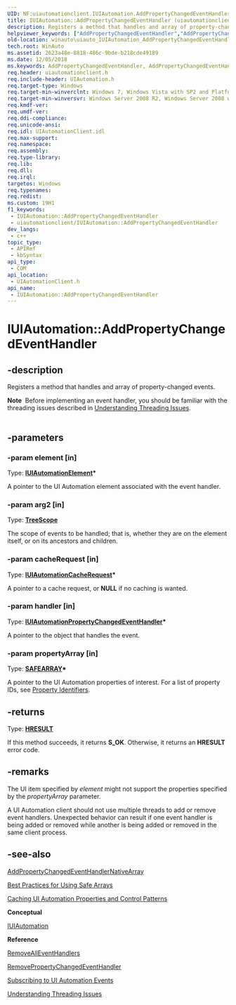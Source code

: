 ```yaml
---
UID: NF:uiautomationclient.IUIAutomation.AddPropertyChangedEventHandler
title: IUIAutomation::AddPropertyChangedEventHandler (uiautomationclient.h)
description: Registers a method that handles and array of property-changed events.
helpviewer_keywords: ["AddPropertyChangedEventHandler","AddPropertyChangedEventHandler method [Windows Accessibility]","AddPropertyChangedEventHandler method [Windows Accessibility]","IUIAutomation interface","IUIAutomation interface [Windows Accessibility]","AddPropertyChangedEventHandler method","IUIAutomation.AddPropertyChangedEventHandler","IUIAutomation::AddPropertyChangedEventHandler","uiauto.uiauto_IUIAutomation_AddPropertyChangedEventHandler","uiauto_IUIAutomation_AddPropertyChangedEventHandler","uiautomationclient/IUIAutomation::AddPropertyChangedEventHandler","winauto.uiauto_IUIAutomation_AddPropertyChangedEventHandler"]
old-location: winauto\uiauto_IUIAutomation_AddPropertyChangedEventHandler.htm
tech.root: WinAuto
ms.assetid: 2623a48e-8818-486c-9bde-b218cde49189
ms.date: 12/05/2018
ms.keywords: AddPropertyChangedEventHandler, AddPropertyChangedEventHandler method [Windows Accessibility], AddPropertyChangedEventHandler method [Windows Accessibility],IUIAutomation interface, IUIAutomation interface [Windows Accessibility],AddPropertyChangedEventHandler method, IUIAutomation.AddPropertyChangedEventHandler, IUIAutomation::AddPropertyChangedEventHandler, uiauto.uiauto_IUIAutomation_AddPropertyChangedEventHandler, uiauto_IUIAutomation_AddPropertyChangedEventHandler, uiautomationclient/IUIAutomation::AddPropertyChangedEventHandler, winauto.uiauto_IUIAutomation_AddPropertyChangedEventHandler
req.header: uiautomationclient.h
req.include-header: UIAutomation.h
req.target-type: Windows
req.target-min-winverclnt: Windows 7, Windows Vista with SP2 and Platform Update for Windows Vista, Windows XP with SP3 and Platform Update for Windows Vista [desktop apps only]
req.target-min-winversvr: Windows Server 2008 R2, Windows Server 2008 with SP2 and Platform Update for Windows Server 2008, Windows Server 2003 with SP2 and Platform Update for Windows Server 2008 [desktop apps only]
req.kmdf-ver: 
req.umdf-ver: 
req.ddi-compliance: 
req.unicode-ansi: 
req.idl: UIAutomationClient.idl
req.max-support: 
req.namespace: 
req.assembly: 
req.type-library: 
req.lib: 
req.dll: 
req.irql: 
targetos: Windows
req.typenames: 
req.redist: 
ms.custom: 19H1
f1_keywords:
 - IUIAutomation::AddPropertyChangedEventHandler
 - uiautomationclient/IUIAutomation::AddPropertyChangedEventHandler
dev_langs:
 - c++
topic_type:
 - APIRef
 - kbSyntax
api_type:
 - COM
api_location:
 - UIAutomationClient.h
api_name:
 - IUIAutomation::AddPropertyChangedEventHandler
---
```


# IUIAutomation::AddPropertyChangedEventHandler


## -description

Registers a method that handles and array of property-changed events. 
<div class="alert"><b>Note</b>  Before implementing an event handler, you should be familiar with the threading issues described in <a href="/windows/desktop/WinAuto/uiauto-threading">Understanding Threading Issues</a>.</div><div> </div>

## -parameters

### -param element [in]

Type: <b><a href="/windows/desktop/api/uiautomationclient/nn-uiautomationclient-iuiautomationelement">IUIAutomationElement</a>*</b>

A pointer to the UI Automation element associated with the event handler.

### -param arg2 [in]

Type: <b><a href="/windows/desktop/api/uiautomationclient/ne-uiautomationclient-treescope">TreeScope</a></b>

The scope of events to be handled; that is, whether they are on the element itself, or on its ancestors and children.

### -param cacheRequest [in]

Type: <b><a href="/windows/desktop/api/uiautomationclient/nn-uiautomationclient-iuiautomationcacherequest">IUIAutomationCacheRequest</a>*</b>

A pointer to a cache request, or <b>NULL</b> if no caching is wanted.

### -param handler [in]

Type: <b><a href="/windows/desktop/api/uiautomationclient/nn-uiautomationclient-iuiautomationpropertychangedeventhandler">IUIAutomationPropertyChangedEventHandler</a>*</b>

A pointer to the object that handles the event.

### -param propertyArray [in]

Type: <b><a href="/windows/win32/api/oaidl/ns-oaidl-safearray">SAFEARRAY</a>*</b>

A pointer to the UI Automation properties of interest. For a list of property IDs, see <a href="/windows/desktop/WinAuto/uiauto-entry-propids">Property Identifiers</a>.

## -returns

Type: <b><a href="/windows/desktop/WinProg/windows-data-types">HRESULT</a></b>

If this method succeeds, it returns <b xmlns:loc="http://microsoft.com/wdcml/l10n">S_OK</b>. Otherwise, it returns an <b xmlns:loc="http://microsoft.com/wdcml/l10n">HRESULT</b> error code.

## -remarks

The UI item specified by <i>element</i> might not support the properties specified by the <i>propertyArray</i> parameter. 
			

A UI Automation client should not use multiple threads to add or remove event handlers. Unexpected behavior can result if one event handler is being added or removed while another is being added or removed in the same client process.

## -see-also

<a href="/windows/desktop/api/uiautomationclient/nf-uiautomationclient-iuiautomation-addpropertychangedeventhandlernativearray">AddPropertyChangedEventHandlerNativeArray</a>



<a href="/windows/desktop/WinAuto/uiauto-workingwithsafearrays">Best Practices for Using Safe Arrays</a>



<a href="/windows/desktop/WinAuto/uiauto-cachingforclients">Caching UI Automation Properties and Control Patterns</a>



<b>Conceptual</b>



<a href="/windows/desktop/api/uiautomationclient/nn-uiautomationclient-iuiautomation">IUIAutomation</a>



<b>Reference</b>



<a href="/windows/desktop/api/uiautomationclient/nf-uiautomationclient-iuiautomation-removealleventhandlers">RemoveAllEventHandlers</a>



<a href="/windows/desktop/api/uiautomationclient/nf-uiautomationclient-iuiautomation-removepropertychangedeventhandler">RemovePropertyChangedEventHandler</a>



<a href="/windows/desktop/WinAuto/uiauto-eventsforclients">Subscribing to UI Automation Events</a>



<a href="/windows/desktop/WinAuto/uiauto-threading">Understanding Threading Issues</a>

